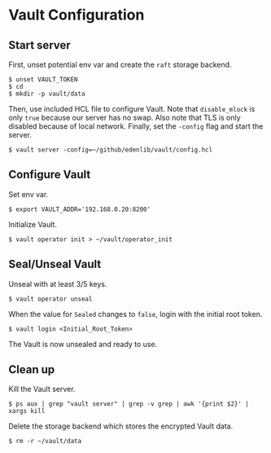 # Vault Configuration

## Start server
First, unset potential env var and create the `raft` storage backend.
```shell
$ unset VAULT_TOKEN
$ cd
$ mkdir -p vault/data
```

Then, use included HCL file to configure Vault. Note that `disable_mlock` is only `true` because our server has no swap. Also note that TLS is only disabled because of local network. Finally, set the `-config` flag and start the server.
```shell
$ vault server -config=~/github/edenlib/vault/config.hcl
```

## Configure Vault
Set env var.
```shell
$ export VAULT_ADDR='192.168.0.20:8200'
```

Initialize Vault.
```shell
$ vault operator init > ~/vault/operator_init
```

## Seal/Unseal Vault
Unseal with at least 3/5 keys.
```
$ vault operator unseal
```

When the value for `Sealed` changes to `false`, login with the initial root token.
```shell
$ vault login <Initial_Root_Token>
```

The Vault is now unsealed and ready to use.

## Clean up
Kill the Vault server.
```shell
$ ps aux | grep "vault server" | grep -v grep | awk '{print $2}' | xargs kill
```

Delete the storage backend which stores the encrypted Vault data.
```shell
$ rm -r ~/vault/data
```